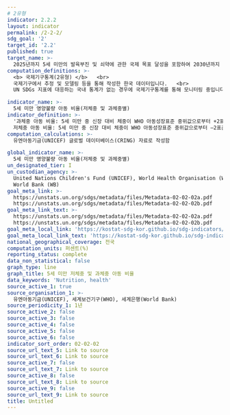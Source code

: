```yaml
---
# 2유형 
indicator: 2.2.2
layout: indicator
permalink: /2-2-2/
sdg_goal: '2'
target_id: '2.2'
published: true
target_name: >-
  2025년까지 5세 미만의 발육부진 및 쇠약에 관한 국제 목표 달성을 포함하여 2030년까지 모든 형태의 영양 부족을 종식시키고 여성 청소년, 임산부, 수유여성 및 노년층의 영양상태 개선
computation_definitions: >-
  <b> 국제기구통계(2유형) </b>   <br>
  국제기구에서 추정 및 모델링 등을 통해 작성한 한국 데이터입니다.   <br>
  UN SDGs 지표에 대응하는 국내 통계가 없는 경우에 국제기구통계를 통해 모니터링 중입니다. 

indicator_name: >-
  5세 미만 영양불량 아동 비율(저체중 및 과체중별)
indicator_definition: >-
  '과체중 아동 비율: 5세 미만 중 신장 대비 체중이 WHO 아동성장표준 중위값으로부터 +2표준편차를 초과하는 아동의 비율   
  저체중 아동 비율: 5세 미만 중 신장 대비 체중이 WHO 아동성장표준 중위값으로부터 –2표준편차에 미달하는 아동의 비율'
computation_calculations: >-
  유엔아동기금(UNICEF) 글로벌 데이터베이스(CRING) 자료로 작성함

global_indicator_name: >-
  5세 미만 영양불량 아동 비율(저체중 및 과체중별)
un_designated_tier: I
un_custodian_agency: >-
  United Nations Children's Fund (UNICEF), World Health Organisation (WHO),
  World Bank (WB)
goal_meta_link: >-
  https://unstats.un.org/sdgs/metadata/files/Metadata-02-02-02a.pdf   
  https://unstats.un.org/sdgs/metadata/files/Metadata-02-02-02b.pdf
goal_meta_link_text: >-
  https://unstats.un.org/sdgs/metadata/files/Metadata-02-02-02a.pdf   
  https://unstats.un.org/sdgs/metadata/files/Metadata-02-02-02b.pdf
goal_meta_local_link: 'https://kostat-sdg-kor.github.io/sdg-indicators/public/data/Metadata-02-02-02_KOR.pdf'
goal_meta_local_link_text: 'https://kostat-sdg-kor.github.io/sdg-indicators/public/data/Metadata-02-02-02_KOR.pdf'
national_geographical_coverage: 전국
computation_units: 퍼센트(%)
reporting_status: complete
data_non_statistical: false
graph_type: line
graph_title: 5세 미만 저체중 및 과체중 아동 비율
data_keywords: 'Nutrition, health'
source_active_1: true
source_organisation_1: >-
  유엔아동기금(UNICEF), 세계보건기구(WHO), 세계은행(World Bank)
source_periodicity_1: 1년
source_active_2: false
source_active_3: false
source_active_4: false
source_active_5: false
source_active_6: false
indicator_sort_order: 02-02-02
source_url_text_5: Link to source
source_url_text_6: Link to source
source_active_7: false
source_url_text_7: Link to source
source_active_8: false
source_url_text_8: Link to source
source_active_9: false
source_url_text_9: Link to source
title: Untitled
---
```

